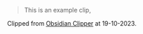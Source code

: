 > This is an example clip,

Clipped from [Obsidian Clipper](chrome-extension://ljdpoilhdidlcanedjhionbakimbdfjk/options.html) at 19-10-2023.